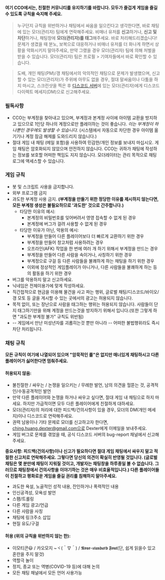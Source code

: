 

#### 여기 CCO에서는, 친절한 커뮤니티를 유지하기를 바랍니다. 모두가 즐겁게 게임을 즐길 수 있도록 규칙을 숙지해 주세요.

> 누구던지 규칙을 위반하거나 채팅에서 싸움을 일으킨다고 생각한다면, 바로 채팅에 있는 모더(관리자) 팀에게 연락해주세요. 비매너 유저를 **신고**하거나, **신고 및 차단**하거나, 채팅창에 **모더(관리자)를 태그**해주세요. 바로 처리해드리겠습니다! 문제가 생겼을 때 분노, 보복으로 대응하거나 비매너 유저를 더 화나게 하면서 상황을 악화시키지 말아주세요, 만약 그랬을 경우 모더(관리자) 팀에 의해 처벌을 받을 수 있습니다. 모더(관리자) 팀은 프로필 > 기여자들에서 바로 확인할 수 있습니다. 

> 도배, 개인 채팅(PM)/갱 채팅에서의 악의적인 채팅으로 문제가 발생했으며, 신고할 수 있는 모더(관리자)가 주위에 아무도 없을 경우, 절대 말싸움이나 다툼을 하지 마시고, 스크린샷을 찍은 후 [디스코드 서버](https://discord.gg/JREx8xz)에 있는 모더(관리자)에게 디스코드 다이렉트 메세지(DM)으로 신고해주세요.
 
### 필독사항
* CCO는 부계정을 찾아내고 있으며, 부계정과 본계정 사이에 아이템 교환을 방지하고 있으므로 1인당 하나의 계정으로만 플레이하는 것이 좋습니다. *이는 부계정이 하나뿐인 경우에도 발생할 수 있습니다.* (시스템에서 자동으로 차단한 경우 아이템 옮기기나 계정 잠금 해제를 도와드리지 않습니다.)
* 절대 게임 내 채팅 (메일 포함)을 사용하여 민감한/개인 정보를 보내지 마십시오. 게임 채팅은 암호화되지 않았으며 안전하지 않습니다. CCO는 귀하가 채팅에 작성하는 정보를 보호할 어떠한 책임도 지지 않습니다. 모더레이터는 관리 목적으로 채팅 로그에 액세스할 수 있습니다.

### 게임 규칙
* 봇 및 스크립트 사용을 금지합니다.
* 외부 프로그램 금지
* 과도한 부계정 사용 금지. **(부계정을 만들기 위한 정당한 이유를 제시하지 않는다면, 모든 부계정 생성은 불필요하므로 '과도한' 것으로 간주합니다.)**
    * 타당한 이유의 예시:
      * 본계정의 비밀번호를 잊어버려서 영영 접속할 수 없게 된 경우
      * 본계정에 버그가 걸려 사용할 수 없게 된 경우
    * 타당한 이유가 아닌, 악용의 예시:  
      * 부계정을 만들어 다른 플레이어보다 더 빠르게 교환하기 위한 경우
      * 부계정을 만들어 창고처럼 사용하려는 경우
      * 오프라인(AFK) 작업을 한 번에 여러 개 하기 위해서 부계정을 만드는 경우
      * 부계정을 만들어 다른 사람을 속이거나, 사칭하기 위한 경우
      * 부계정으로 구걸 등 다른 사람들을 불쾌하게 하는 채팅을 하기 위한 경우
      * 이외에 정상적인 게임플레이가 아니거나, 다른 사람들을 불쾌하게 하는 등의 활동을 하기 위한 경우 
* 버그를 악용하지 말고 신고하세요.
* 닉네임은 전체이용가에 맞게 작성하세요.
* 직간접적으로 현금을 이용해 물건을 사고 파는 행위, 글로벌 채팅/디스코드/바이오/갱 모토 등 글을 게시할 수 있는 곳에서의 광고는 허용되지 않습니다.
* 목적 없이, 또는 장난으로 사람을 태그하는 행위는 허용되지 않습니다. 사람들이 단지 태그하기만을 위해 계정을 만드는것을 방지하기 위해서 입니다.(또한 그렇게 하면 "과도한 부계정 불가" 규칙도 위반됨)
* -- 게임에서 만난 미성년자를 괴롭히는것 뿐만 아니라 -- 어떠한 불법행위라도 즉시 차단 처리됩니다. 

### 채팅 규칙
**모든 규칙이 여기에 나열되어 있으며 "암묵적인 룰"은 없지만 매너있게 채팅하시고 다른 플레이어가 싫어한다면 멈춰주세요.**
#### 허용되지 않음:
* 불친절한 / 싸우는 / 논쟁을 일으키는 / 무례한 발언, 남의 의견을 헐뜯는 것, 공격적인/수동공격적인 발언
 * 만약 다른 플레이어와 논쟁을 하거나 싸우고 싶다면, 절대 게임 내 채팅으로 하지 마세요. 하지만 가급적이면 모두 다른 플레이어에게 친절하게 대하세요.
 * 모더(관리자)의 처리에 대한 피드백/건의사항이 있을 경우, 모더의 DM(개인 메세지)이나 디스코드로 연락해주세요.
 * 권력 남용이나 기타 문제로 모더를 신고하고자 한다면, ching.huang.dexter@gmail.com으로 Dexter에게 이메일을 보내주세요.
 * 게임 버그로 문제를 겪었을 때, 공식 디스코드 서버의 bug-report 채널에서 신고해주세요.

**중요사항: 피드백(건의사항)이나 신고가 필요하다면 절대 게임 채팅에서 싸우지 말고 적절한 신고처로 연락해주세요. 그렇다면 당신의 의견이 확실히 반영될 것입니다. (글로벌 채팅은 몇 분만에 채팅이 지워질 것이고, 개발자는 채팅창을 하루종일 볼 수 없습니다. 그러므로 채팅창에서 건의사항을 이야기하는 것은 매우 비효율적입니다.) 다른 플레이어들이 친절하고 평화로운 게임을 즐길 권리를 침해하지 말아주세요.** 
* 과도한 욕설, 노골적인 성적 내용, 잔인하거나 폭력적인 내용
* 인신공격성, 모욕성 발언
* 스팸/트롤링
* 다른 게임 광고/언급
* 다른 사람을 사칭
* 채팅에 링크주소 삽입
* 현질 유도/구걸

#### 허용 (위의 규칙을 위반하지 않는 한):
* 이모티콘😃 / 카오모지 ~ヾ(＾∇＾) / 𝕹𝖔𝖓𝖊-𝖘𝖙𝖆𝖓𝖉𝖆𝖗𝖉 𝕱𝖔𝖓𝖙(단, 쉽게 읽을수 있고 혼란을 주지 말것)
* 역할극 놀이
* 정치, 종교 또는 역병(COVID-19 등)에 대해 논의
* 모든 채팅 채널에서 모든 언어 사용가능

